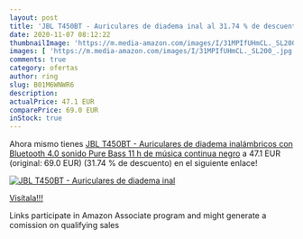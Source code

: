 ```yaml
---
layout: post
title: 'JBL T450BT - Auriculares de diadema inal al 31.74 % de descuento'
date: 2020-11-07 08:12:22
thumbnailImage: 'https://m.media-amazon.com/images/I/31MPIfUHmCL._SL200_.jpg'
images: [ 'https://m.media-amazon.com/images/I/31MPIfUHmCL._SL200_.jpg' ]
comments: true
category: ofertas
author: ring
slug: B01M6WNWR6
description:
actualPrice: 47.1 EUR
comparePrice: 69.0 EUR
inStock: true
---
```


Ahora mismo tienes [JBL T450BT - Auriculares de diadema inalámbricos con Bluetooth 4.0  sonido Pure Bass  11 h de música continua  negro](https://www.amazon.es/dp/B01M6WNWR6/?tag=tolees-21) a 47.1 EUR (original: 69.0 EUR) (31.74 %  de descuento) en el siguiente enlace!

[![JBL T450BT - Auriculares de diadema inal](https://m.media-amazon.com/images/I/31MPIfUHmCL._SL200_.jpg)](https://www.amazon.es/dp/B01M6WNWR6/?tag=tolees-21)

[Visítala!!!](https://www.amazon.es/dp/B01M6WNWR6/?tag=tolees-21)

Links participate in Amazon Associate program and might generate a comission on qualifying sales

